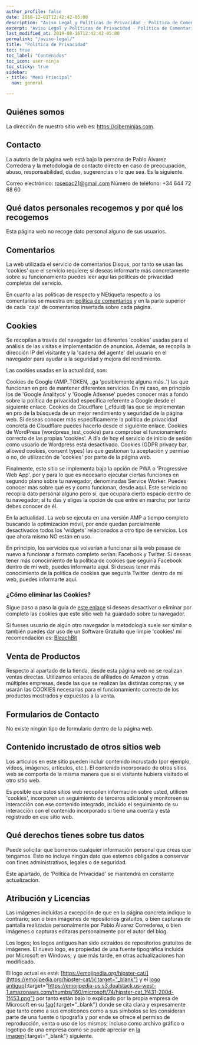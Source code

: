```yaml
---
author_profile: false
date: 2018-12-01T12:42:42-05:00
description: "Aviso Legal y Políticas de Privacidad · Política de Comentarios · Créditos y Reconocimientos · Proyectos Realizados; ¿Qué es Ciberninjas?"
excerpt: "Aviso Legal y Políticas de Privacidad · Política de Comentarios · Créditos y Reconocimientos · Proyectos Realizados; ¿Qué es Ciberninjas?"
last_modified_at: 2019-08-16T12:42:42-05:00
permalink: "/aviso-legal/"
title: "Política de Privacidad"
toc: true
toc_label: "Contenidos"
toc_icon: user-ninja
toc_sticky: true
sidebar:
- title: "Menú Principal"
  nav: general

---
```


## Quiénes somos

La dirección de nuestro sitio web es: https://ciberninjas.com.

## Contacto

La autoría de la página web está bajo la persona de Pablo Álvarez Corredera y la metodología de contacto directo en caso de preocupación, abuso, responsabilidad, dudas, sugerencias o lo que sea. Es la siguiente.

Correo electrónico: rosepac21@gmail.com Número de teléfono: +34 644 72 68 60

## Qué datos personales recogemos y por qué los recogemos

Esta página web no recoge dato personal alguno de sus usuarios.

## Comentarios

La web utilizada el servicio de comentarios Disqus, por tanto se usan las 'cookies' que el servicio requiere; si deseas informarte más concretamente sobre su funcionamiento puedes leer aquí las políticas de privacidad completas del servicio.

En cuanto a las políticas de respecto y NEtiqueta respecto a los comentarios se muestra en: [política de comentarios](/politica-comentarios "Política de Comentarios establecida dentro de Ciberninjas") y en la parte superior de cada 'caja' de comentarios insertada sobre cada página.

## Cookies

Se recopilan a través del navegador las diferentes 'cookies' usadas para el análisis de las visitas e implementación de anuncios. Además, se recopila la dirección IP del visitante y la 'cadena del agente' del usuario en el navegador para ayudar a la seguridad y mejora del rendimiento.

Las cookies usadas en la actualidad, son:

Cookies de Google (AMP_TOKEN, _ga 'posiblemente alguna más..') las que funcionan en pro de mantener diferentes servicios. En mi caso, en principio los de 'Google Analitycs' y 'Google Adsense' puedes conocer más a fondo sobre la política de privacidad específica referente a Google desde el siguiente enlace.
Cookies de Cloudflare (_cfduid) las que se implementan en pro de la búsqueda de un mejor rendimiento y seguridad de la página web. Si deseas conocer más específicamente la política de privacidad concreta de Cloudflare puedes hacerlo desde el siguiente enlace.
Cookies de WordPress (wordpress_test_cookie) para comprobar el funcionamiento correcto de las propias 'cookies'. A día de hoy el servicio de inicio de sesión como usuario de Wordpress está desactivado.
Cookies (GDPR privacy bar, allowed cookies, consent types) las que gestionan tu aceptación y permiso o no, de utilización de 'cookies' por parte de la página web.

Finalmente, este sitio se implementa bajo la opción de PWA o 'Progressive Web App'. por y para lo que es necesario ejecutar ciertas funciones en segundo plano sobre tu navegador, denominadas Service Worker. Puedes conocer más sobre qué es y como funcionan, desde aquí. Este servicio no recopila dato personal alguno pero sí, que ocupara cierto espacio dentro de tu navegador; si tu das y eliges la opción de que entre en marcha; por tanto debes conocer de él.

En la actualidad. La web se ejecuta en una versión AMP a tiempo completo buscando la optimización móvil, por ende quedan parcialmente desactivados todos los 'widgets' relacionados a otro tipo de servicios. Los que ahora mismo NO están en uso.

En principio, los servicios que volverían a funcionar si la web pasase de nuevo a funcionar a formato completo serían: Facebook y Twitter. Si deseas tener más conocimiento de la política de cookies que seguiría Facebook dentro de mi web, puedes informarte aquí. Si deseas tener más conocimiento de la política de cookies que seguiría Twitter  dentro de mi web, puedes informarte aquí.

### ¿Cómo eliminar las Cookies?
Sigue paso a paso la guía de [este enlace](https://www.cookiesandyou.com/disable-cookies) si deseas desactivar o eliminar por completo las cookies que este sitio web ha guardado sobre tu navegador.

Si fueses usuario de algún otro navegador la metodología suele ser similar o también puedes dar uso de un Software Gratuito que limpie 'cookies' mi recomendación es: [BleachBit](https://www.bleachbit.org/)

## Venta de Productos

Respecto al apartado de la tienda, desde esta página web no se realizan ventas directas. Utilizamos enlaces de afiliados de Amazon y otras múltiples empresas, desde las que se realizan las distintas compras; y se usarán las COOKIES necesarias para el funcionamiento correcto de los productos mostrados y expuestos a la venta.

## Formularios de Contacto

No existe ningún tipo de formulario dentro de la página web.

## Contenido incrustado de otros sitios web

Los artículos en este sitio pueden incluir contenido incrustado (por ejemplo, vídeos, imágenes, artículos, etc.). El contenido incorporado de otros sitios web se comporta de la misma manera que si el visitante hubiera visitado el otro sitio web.

Es posible que estos sitios web recopilen información sobre usted, utilicen 'cookies', incorporen un seguimiento de terceros adicional y monitoreen su interacción con ese contenido integrado, incluido el seguimiento de su interacción con el contenido incorporado si tiene una cuenta y está registrado en ese sitio web.

## Qué derechos tienes sobre tus datos

Puede solicitar que borremos cualquier información personal que creas que tengamos. Esto no incluye ningún dato que estemos obligados a conservar con fines administrativos, legales o de seguridad.

Este apartado, de 'Política de Privacidad' se mantendrá en constante actualización.

## Atribución y Licencias

Las imágenes incluidas a excepción de que en la página concreta indique lo contrario; son o bien imágenes de repositorios gratuitos, o bien capturas de pantalla realizadas personalmente por Pablo Álvarez Correderea, o bien imágenes o capturas editaras personalmente por el autor del blog.

Los logos; los logos antiguos han sido extraídos de repositorios gratuitos de imágenes. El nuevo logo, es propiedad de una fuente tipográfica incluida por Microsoft en Windows; y que más tarde, en otras actualizaciones han modificado.

El logo actual es esté: [https://emojipedia.org/hipster-cat/](https://emojipedia.org/hipster-cat/){:target="_blank"} y el [logo antiguo](https://emojipedia-us.s3.dualstack.us-west-1.amazonaws.com/thumbs/160/microsoft/74/hipster-cat_1f431-200d-1f453.png){:target="https://emojipedia-us.s3.dualstack.us-west-1.amazonaws.com/thumbs/160/microsoft/74/hipster-cat_1f431-200d-1f453.png"} por tanto están bajo lo explicado por la propia empresa de Microsoft en su [faq](https://docs.microsoft.com/en-us/typography/fonts/font-faq){:target="_blank"} donde se cita clara y expresamente que tanto como a sus emoticonos como a sus símbolos se les consideran parte de una fuente o tipografía y por ende se ofrece el permiso de reproducción, venta o uso de los mismos; incluso como archivo gráfico o logotipo de una empresa como se puede apreciar en [la imagen](https://i.ibb.co/cv3Xb9J/image.png){:target="_blank"} siguiente.